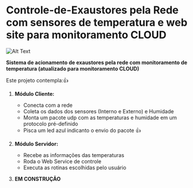 # Controle-de-Exaustores pela Rede com sensores de temperatura e web site para monitoramento CLOUD
![Alt Text](https://i.ibb.co/R0bKHp1/Capturar.png)

**Sistema de acionamento de exaustores pela rede com monitoramento de temperatura (atualizado para monitoramento CLOUD)**

Este projeto contempla::+1:
1. **Módulo Cliente:**
   - Conecta com a rede 
   - Coleta os dados dos sensores (Interno e Externo) e Humidade 
   - Monta um pacote udp com as temperaturas e humidade em um protocolo pré-definido 
   - Pisca um led azul indicanto o envio do pacote :+1:
  
2. **Módulo Servidor:**
   - Recebe as informações das temperaturas 
   - Roda o Web Service de controle 
   - Executa as rotinas escolhidas pelo usuário 
   
3. **EM CONSTRUÇÃO**
